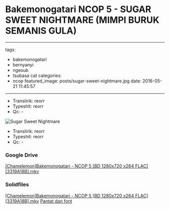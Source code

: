 # Bakemonogatari NCOP 5 - SUGAR SWEET NIGHTMARE (MIMPI BURUK SEMANIS GULA)

---

tags:

- bakemonogatari
- bernyanyi
- ngesub
- tsubasa cat
  categories:
- ncop
  featured_image: posts/sugar-sweet-nightmare.jpg
  date: 2016-05-21 11:45:57

---

- Translirik: reorr
- Typeshit: reorr
- Qc: -

<!-- more -->

![Sugar Sweet Nightmare](/static/images/sugar-sweet-nightmare.jpg)

- Translirik: reorr
- Typeshit: reorr
- Qc: -

### Google Drive

[\[Chamelemon\]Bakemonogatari - NCOP 5 \[BD 1280x720 x264 FLAC\]\[3319A18B\].mkv](https://drive.google.com/open?id=0B-XpBI8zNUN4ZUhPSy1vTTJpQnc)

### Solidfiles

[\[Chamelemon\]Bakemonogatari - NCOP 5 \[BD 1280x720 x264 FLAC\]\[3319A18B\].mkv](https://www.solidfiles.com/v/y8aQqZ7ZwmG4v) [Pantat dan font](https://drive.google.com/open?id=0B-XpBI8zNUN4akJhX2xlTGE0eEE)
